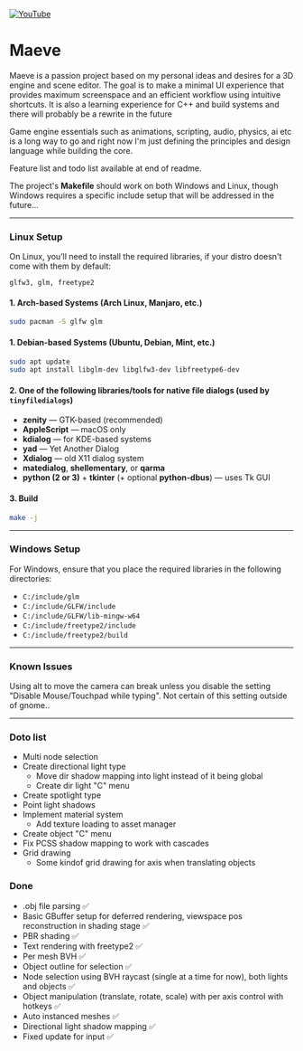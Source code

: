 [![YouTube](https://img.shields.io/badge/YouTube-Subscribe-red?logo=youtube)](https://www.youtube.com/@OskarKassander/videos)

# Maeve  
Maeve is a passion project based on my personal ideas and desires for a 3D engine and scene editor. The goal is to make a minimal UI experience that provides maximum screenspace and an efficient workflow using intuitive shortcuts. It is also a learning experience for C++ and build systems and there will probably be a rewrite in the future

Game engine essentials such as animations, scripting, audio, physics, ai etc is a long way to go and right now I'm just defining the principles and design language while building the core.

Feature list and todo list available at end of readme.

The project's **Makefile** should work on both Windows and Linux, though Windows requires a specific include setup that will be addressed in the future...

---

### **Linux Setup**  
On Linux, you’ll need to install the required libraries, if your distro doesn't come with them by default:
```
glfw3, glm, freetype2
```

#### **1. Arch-based Systems (Arch Linux, Manjaro, etc.)**
```bash
sudo pacman -S glfw glm
```

#### **1. Debian-based Systems (Ubuntu, Debian, Mint, etc.)**
```bash
sudo apt update
sudo apt install libglm-dev libglfw3-dev libfreetype6-dev
```

#### **2. One of the following libraries/tools for native file dialogs (used by `tinyfiledialogs`)**
- **zenity** — GTK-based (recommended)
- **AppleScript** — macOS only
- **kdialog** — for KDE-based systems
- **yad** — Yet Another Dialog
- **Xdialog** — old X11 dialog system
- **matedialog**, **shellementary**, or **qarma**
- **python (2 or 3)** + **tkinter** (+ optional **python-dbus**) — uses Tk GUI

#### 3. Build
```bash
make -j
```

---

### **Windows Setup**  
For Windows, ensure that you place the required libraries in the following directories:

- `C:/include/glm`
- `C:/include/GLFW/include`
- `C:/include/GLFW/lib-mingw-w64`
- `C:/include/freetype2/include`
- `C:/include/freetype2/build`

---

### **Known Issues**  
Using alt to move the camera can break unless you disable the setting "Disable Mouse/Touchpad while typing". Not certain of this setting outside of gnome..

---

### **Doto list**
- Multi node selection
- Create directional light type
    - Move dir shadow mapping into light instead of it being global
    - Create dir light "C" menu
- Create spotlight type
- Point light shadows
- Implement material system
    - Add texture loading to asset manager
- Create object "C" menu
- Fix PCSS shadow mapping to work with cascades
- Grid drawing
    - Some kindof grid drawing for axis when translating objects

### **Done**
- .obj file parsing ✅
- Basic GBuffer setup for deferred rendering, viewspace pos reconstruction in shading stage ✅
- PBR shading ✅
- Text rendering with freetype2 ✅
- Per mesh BVH ✅
- Object outline for selection ✅
- Node selection using BVH raycast (single at a time for now), both lights and objects ✅
- Object manipulation (translate, rotate, scale) with per axis control with hotkeys ✅
- Auto instanced meshes ✅
- Directional light shadow mapping ✅
- Fixed update for input ✅